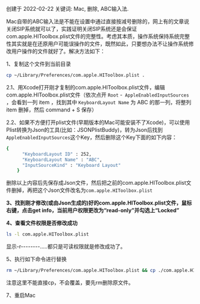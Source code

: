 创建于 2022-02-22
关键词: Mac, 删除, ABC输入法.

Mac自带的ABC输入法是不能在设置中通过直接按减号删除的，网上有的文章说关闭SIP系统就可以了，实践证明关闭SIP系统还是会保证com.apple.HIToolbox.plist文件的完整性。考虑其本质，操作系统保持系统完整性其实就是在还原用户可能误操作的文件，既然如此，只要想办法不让操作系统修改用户操作的文件就好了。解决方法如下：

1、复制这个文件到当前目录

```bash
cp ~/Library/Preferences/com.apple.HIToolbox.plist .
```

2.1、用Xcode打开刚才复制的com.apple.HIToolbox.plist文件，编辑com.apple.HIToolbox.plist文件（依次点开 `Root` -` AppleEnabledInputSources` ，会看到一列 item ，找到其中 `KeyboardLayout Name` 为 ABC 的那一列，将整列 item 删掉，然后 command + S 保存）

2.2、如果不方便打开plist文件(早期版本的Mac可能安装不了Xcode)，可以使用Plist转换为Json的工具(比如：JSONPlistBuddy)，转为Json后找到`AppleEnabledInputSources`这个Key，然后删除这个Key下面的如下内容：

```bash
{
      "KeyboardLayout ID" : 252,
      "KeyboardLayout Name" : "ABC",
      "InputSourceKind" : "Keyboard Layout"
    }
```

删除以上内容后先保存成Json文件，然后把之前的com.apple.HIToolbox.plist文件删掉，再把这个Json文件改名为`com.apple.HIToolbox.plist`

**3、找到刚才修改(或由Json生成的)好的com.apple.HIToolbox.plist文件，鼠标右键，点击get info，当前用户权限更改为“read-only”并勾选上“Locked”**

**4、查看文件权限是否修改成功**

```bash
ls -l com.apple.HIToolbox.plist
```

显示-r--------.....都只是可读权限就是修改成功了。

5、执行如下命令进行替换

```bash
rm ~/Library/Preferences/com.apple.HIToolbox.plist && cp ./com.apple.HIToolbox.plist ~/Library/Preferences/ 
```

 注意这里不能直接cp，不会覆盖，要先rm删除原文件。

7、重启Mac